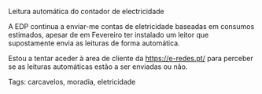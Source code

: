 Leitura automática do contador de electricidade

A EDP continua a enviar-me contas de eletricidade baseadas em consumos estimados, apesar de em Fevereiro ter instalado um leitor que supostamente envia as leituras de forma automática.

Estou a tentar aceder à area de cliente da https://e-redes.pt/ para perceber se as leituras automáticas estão a ser enviadas ou não.

Tags: carcavelos, moradia, eletricidade
